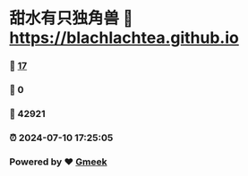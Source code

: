 # 甜水有只独角兽 :link: https://blachlachtea.github.io 
### :page_facing_up: [17](https://blachlachtea.github.io/tag.html) 
### :speech_balloon: 0 
### :hibiscus: 42921 
### :alarm_clock: 2024-07-10 17:25:05 
### Powered by :heart: [Gmeek](https://github.com/Meekdai/Gmeek)
